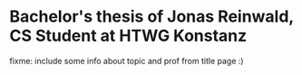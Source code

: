 # Bachelor's thesis of Jonas Reinwald, CS Student at HTWG Konstanz

fixme: include some info about topic and prof from title page :)
